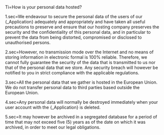 Ti=How is your personal data hosted?

1.sec=We endeavour to secure the personal data of the users of our {_Application} adequately and appropriately and have taken all useful precautions to preserve and ensure that our hosting company preserves the security and the confidentiality of this personal data, and in particular to prevent the data from being distorted, compromised or disclosed to unauthorised persons.

2.sec=However, no transmission mode over the Internet and no means of storing information in electronic formal is 100% reliable. Therefore, we cannot fully guarantee the security of the data that is transmitted to us nor that of the personal data that we store. Any security breach will however be notified to you in strict compliance with the applicable regulations.

3.sec=All the personal data that we gather is hosted in the European Union. We do not transfer personal data to third parties based outside the European Union.

4.sec=Any personal data will normally be destroyed immediately when your user account with the {_Application} is deleted.

5.sec=It may however be archived in a segregated database for a period of time that may not exceed five (5) years as of the date on which it was archived, in order to meet our legal obligations.

